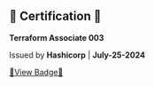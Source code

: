 ## 📜 Certification 🎉  

**Terraform Associate 003**  

Issued by **Hashicorp** | **July-25-2024**  

[👀View Badge🏅](https://www.credly.com/badges/54acb72f-8c24-4605-8d44-89bfa618dbf9/public_url)


